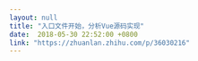 ```yaml
---
layout: null
title: "入口文件开始，分析Vue源码实现"
date:  2018-05-30 22:52:00 +0800
link: "https://zhuanlan.zhihu.com/p/36030216"
---
```

